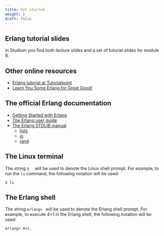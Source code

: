```yaml
---
title: Get started
weight: 5
draft: false
---
```


## Erlang tutorial slides

In Studium  you find both lecture slides and a set of
tutorial slides for module 8.

[studium]: https://uppsala.instructure.com/courses/31565


## Other online resources

- [Erlang tutorial at Tutorialpoint](https://www.tutorialspoint.com/erlang/index.htm)
- [Learn You Some Erlang for Great Good!](http://learnyousomeerlang.com/content)

## The official Erlang documentation 

- [Getting Started with Erlang](http://erlang.org/doc/getting_started/users_guide.html)
- [The Erlang user guide](http://erlang.org/doc/reference_manual/users_guide.html)
- [The Erlang STDLIB manual](http://erlang.org/doc/apps/stdlib/index.html)
    - [lists](http://erlang.org/doc/man/lists.html)
    - [io](http://erlang.org/doc/man/io.html)
    - [rand](http://erlang.org/doc/man/rand.html)


## The Linux terminal 

The string `$ ` &nbsp; will be used to denote the Linux shell prompt. For example, to run the `ls` command, the following notation will be used:

``` text
$ ls
```

## The Erlang shell

The string `erlang> ` will be used to denote the Erlang shell prompt.  For example, to execute 4+1 in the Erlang shell, the following notation will be used:

``` text
erlang> 4+1.
```
